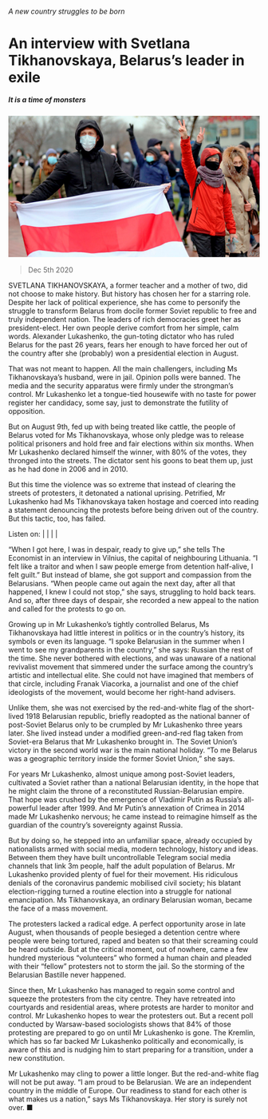 ###### A new country struggles to be born

# An interview with Svetlana Tikhanovskaya, Belarus’s leader in exile 

##### It is a time of monsters 

![image](images/20201205_EUP004.jpg) 

> Dec 5th 2020 


SVETLANA TIKHANOVSKAYA, a former teacher and a mother of two, did not choose to make history. But history has chosen her for a starring role. Despite her lack of political experience, she has come to personify the struggle to transform Belarus from docile former Soviet republic to free and truly independent nation. The leaders of rich democracies greet her as president-elect. Her own people derive comfort from her simple, calm words. Alexander Lukashenko, the gun-toting dictator who has ruled Belarus for the past 26 years, fears her enough to have forced her out of the country after she (probably) won a presidential election in August.


That was not meant to happen. All the main challengers, including Ms Tikhanovskaya’s husband, were in jail. Opinion polls were banned. The media and the security apparatus were firmly under the strongman’s control. Mr Lukashenko let a tongue-tied housewife with no taste for power register her candidacy, some say, just to demonstrate the futility of opposition.



But on August 9th, fed up with being treated like cattle, the people of Belarus voted for Ms Tikhanovskaya, whose only pledge was to release political prisoners and hold free and fair elections within six months. When Mr Lukashenko declared himself the winner, with 80% of the votes, they thronged into the streets. The dictator sent his goons to beat them up, just as he had done in 2006 and in 2010.


But this time the violence was so extreme that instead of clearing the streets of protesters, it detonated a national uprising. Petrified, Mr Lukashenko had Ms Tikhanovskaya taken hostage and coerced into reading a statement denouncing the protests before being driven out of the country. But this tactic, too, has failed.




Listen on:  |  |  |  | 


“When I got here, I was in despair, ready to give up,” she tells The Economist in an interview in Vilnius, the capital of neighbouring Lithuania. “I felt like a traitor and when I saw people emerge from detention half-alive, I felt guilt.” But instead of blame, she got support and compassion from the Belarusians. “When people came out again the next day, after all that happened, I knew I could not stop,” she says, struggling to hold back tears. And so, after three days of despair, she recorded a new appeal to the nation and called for the protests to go on.


Growing up in Mr Lukashenko’s tightly controlled Belarus, Ms Tikhanovskaya had little interest in politics or in the country’s history, its symbols or even its language. “I spoke Belarusian in the summer when I went to see my grandparents in the country,” she says: Russian the rest of the time. She never bothered with elections, and was unaware of a national revivalist movement that simmered under the surface among the country’s artistic and intellectual elite. She could not have imagined that members of that circle, including Franak Viacorka, a journalist and one of the chief ideologists of the movement, would become her right-hand advisers.


Unlike them, she was not exercised by the red-and-white flag of the short-lived 1918 Belarusian republic, briefly readopted as the national banner of post-Soviet Belarus only to be crumpled by Mr Lukashenko three years later. She lived instead under a modified green-and-red flag taken from Soviet-era Belarus that Mr Lukashenko brought in. The Soviet Union’s victory in the second world war is the main national holiday. “To me Belarus was a geographic territory inside the former Soviet Union,” she says.


For years Mr Lukashenko, almost unique among post-Soviet leaders, cultivated a Soviet rather than a national Belarusian identity, in the hope that he might claim the throne of a reconstituted Russian-Belarusian empire. That hope was crushed by the emergence of Vladimir Putin as Russia’s all-powerful leader after 1999. And Mr Putin’s annexation of Crimea in 2014 made Mr Lukashenko nervous; he came instead to reimagine himself as the guardian of the country’s sovereignty against Russia.


But by doing so, he stepped into an unfamiliar space, already occupied by nationalists armed with social media, modern technology, history and ideas. Between them they have built uncontrollable Telegram social media channels that link 3m people, half the adult population of Belarus. Mr Lukashenko provided plenty of fuel for their movement. His ridiculous denials of the coronavirus pandemic mobilised civil society; his blatant election-rigging turned a routine election into a struggle for national emancipation. Ms Tikhanovskaya, an ordinary Belarusian woman, became the face of a mass movement.


The protesters lacked a radical edge. A perfect opportunity arose in late August, when thousands of people besieged a detention centre where people were being tortured, raped and beaten so that their screaming could be heard outside. But at the critical moment, out of nowhere, came a few hundred mysterious “volunteers” who formed a human chain and pleaded with their “fellow” protesters not to storm the jail. So the storming of the Belarusian Bastille never happened.


Since then, Mr Lukashenko has managed to regain some control and squeeze the protesters from the city centre. They have retreated into courtyards and residential areas, where protests are harder to monitor and control. Mr Lukashenko hopes to wear the protesters out. But a recent poll conducted by Warsaw-based sociologists shows that 84% of those protesting are prepared to go on until Mr Lukashenko is gone. The Kremlin, which has so far backed Mr Lukashenko politically and economically, is aware of this and is nudging him to start preparing for a transition, under a new constitution.


Mr Lukashenko may cling to power a little longer. But the red-and-white flag will not be put away. “I am proud to be Belarusian. We are an independent country in the middle of Europe. Our readiness to stand for each other is what makes us a nation,” says Ms Tikhanovskaya. Her story is surely not over. ■

